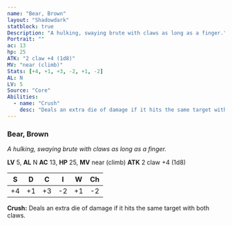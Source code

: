 ```yaml
---
name: "Bear, Brown"
layout: "Shadowdark"
statblock: true
Description: "A hulking, swaying brute with claws as long as a finger."
Portrait: ""
ac: 13
hp: 25
ATK: "2 claw +4 (1d8)"
MV: "near (climb)"
Stats: [+4, +1, +3, -2, +1, -2]
AL: N
LV: 5
Source: "Core"
Abilities:
  - name: "Crush"
    desc: "Deals an extra die of damage if it hits the same target with both claws."
---
```


### Bear, Brown

_A hulking, swaying brute with claws as long as a finger._

**LV** 5, **AL** N
**AC** 13, **HP** 25, **MV** near (climb)
**ATK** 2 claw +4 (1d8)

|  S  |  D  |  C  |  I  |  W  |  Ch  |
|:---:|:---:|:---:|:---:|:---:|:----:|
| +4 | +1 | +3 | -2 | +1 | -2 |

**Crush:** Deals an extra die of damage if it hits the same target with both claws.

